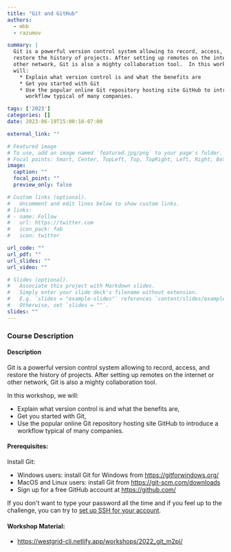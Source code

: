```yaml
---
title: "Git and GitHub"
authors: 
  - mhb
  - razumov

summary: |
  Git is a powerful version control system allowing to record, access, and
  restore the history of projects. After setting up remotes on the internet or
  other network, Git is also a mighty collaboration tool.  In this workshop, we
  will: 
    * Explain what version control is and what the benefits are
    * Get you started with Git
    * Use the popular online Git repository hosting site GitHub to introduce a
      workflow typical of many companies.

tags: ['2023']
categories: []
date: 2023-06-19T15:00:18-07:00

external_link: ""

# Featured image
# To use, add an image named `featured.jpg/png` to your page's folder.
# Focal points: Smart, Center, TopLeft, Top, TopRight, Left, Right, BottomLeft, Bottom, BottomRight.
image:
  caption: ""
  focal_point: ""
  preview_only: false

# Custom links (optional).
#   Uncomment and edit lines below to show custom links.
# links:
# - name: Follow
#   url: https://twitter.com
#   icon_pack: fab
#   icon: twitter

url_code: ""
url_pdf: ""
url_slides: ""
url_video: ""

# Slides (optional).
#   Associate this project with Markdown slides.
#   Simply enter your slide deck's filename without extension.
#   E.g. `slides = "example-slides"` references `content/slides/example-slides.md`.
#   Otherwise, set `slides = ""`.
slides: ""
---
```

### Course Description
#### Description

Git is a powerful version control system allowing to record, access, and restore
the history of projects. After setting up remotes on the internet or other
network, Git is also a mighty collaboration tool.

In this workshop, we will:
* Explain what version control is and what the benefits are,
* Get you started with Git,
* Use the popular online Git repository hosting site GitHub to introduce a
  workflow typical of many companies.

#### Prerequisites:
Install Git:
* Windows users: install Git for Windows from https://gitforwindows.org/
* MacOS and Linux users: install Git from https://git-scm.com/downloads
* Sign up for a free GitHub account at https://github.com/

If you don't want to type your password all the time and if you feel up to the
challenge, you can try to [set up SSH for your account](https://docs.github.com/en/github/authenticating-to-github/connecting-to-github-with-ssh).

#### Workshop Material:
* https://westgrid-cli.netlify.app/workshops/2022_git_m2pi/

